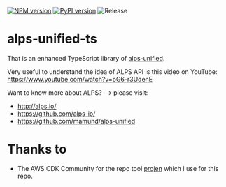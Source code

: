 [![NPM version](https://badge.fury.io/js/alps-unified-ts.svg)](https://badge.fury.io/js/alps-unified-ts)
[![PyPI version](https://badge.fury.io/py/alps-unified-ts.svg)](https://badge.fury.io/py/alps-unified-ts)
![Release](https://github.com/mmuller88/alps-unified-ts/workflows/Release/badge.svg)
# alps-unified-ts
That is an enhanced TypeScript library of [alps-unified](https://github.com/mamund/alps-unified).

Very useful to understand the idea of ALPS API is this video on YouTube: https://www.youtube.com/watch?v=oG6-r3UdenE

Want to know more about ALPS? --> please visit:
* http://alps.io/
* https://github.com/alps-io/
* https://github.com/mamund/alps-unified

# Thanks to
* The AWS CDK Community for the repo tool [projen](https://github.com/projen/projen) which I use for this repo.